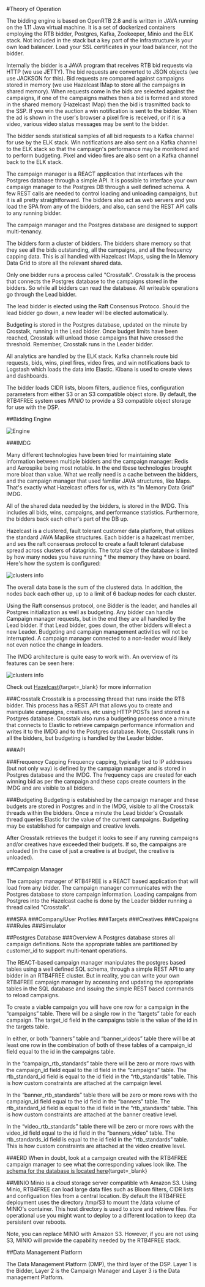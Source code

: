 #Theory of Operation

The bidding engine is based on OpenRTB 2.8 and is written in JAVA running on the 1.11 Java virtual machine. It is a set of  dockerized containers employing the RTB bidder, Postgres, Kafka, Zookeeper, Minio and the ELK stack. Not included in the stack but a key part of the infrastructure is your own load balancer. Load your SSL certificates in your load balancer, not the bidder.

Internally the bidder is a JAVA program that receives RTB bid requests via HTTP (we use JETTY). The bid requests are converted to JSON objects (we use JACKSON for this). Bid requests are compared against campaigns stored in memory (we use Hazelcast IMap to store all the campaigns in shared memory). When requests come in the bids are selected against the campaigns, if one of the campaigns mathes then a bid is formed and stored in the shared memory (Hazelcast IMap) then the bid is trasmitted back to the
SSP. If you win the auction a win notification is sent to the bidder. When the ad is shown in the user's browser a pixel fire is received, or if it is a video, various video status messages may be sent to the bidder.

The bidder sends statistical samples of all bid requests to a Kafka channel for use by the ELK stack. Win notifications are also sent on a Kafka channel to the ELK stack so that the campaign's performance may be monitored and to perform budgeting. Pixel and video fires are also sent on a Kafka channel back to the ELK stack.

The campaign manager is a REACT application that interfaces wih the Postgres database through a simple API. It is possible to
interface your own campaign manager to the Postgres DB through a well defined schema. A few REST calls are needed to control loading and unloading campaigns, but it is all pretty straightforward. The bidders also act as web servers and you load the SPA
from any of the bidders, and also, can send the REST API calls to any running bidder. 

The campaign manager and the Postgres database are designed to support multi-tenancy.

The bidders form a cluster of bidders. The bidders share memory so that they see all the bids outstanding, all the campaigns, and all the frequency capping data. This is all handled with Hazelcast IMaps, using the In Memory Data Grid to store all the
relevant shared data.

Only one bidder runs a process called "Crosstalk". Crosstalk is the process that connects the Postgres database to the campaigns stored in the bidders. So while all bidders can read the database. All writeable operations go through the Lead bidder.

The lead bidder is elected using the Raft Consensus Protoco. Should the lead bidder go down, a new leader will be elected
automatically.

Budgeting is stored in the Postgres database, updated on the minute by Crosstalk, running in the Lead bidder. Once budget
limits have been reached, Crosstalk will unload those campaigns that have crossed the threshold. Remember, Crosstalk runs
in the Leader bidder.

All analytics are handled by the ELK stack. Kafka channels route bid requests, bids, wins, pixel fires, video fires, and win
notifications back to Logstash which loads the data into Elastic. Kibana is used to create views and dashboards.

The bidder loads CIDR lists, bloom filters, audience files, configuration parameters from either S3 or an
S3 compatible object store. By default, the RTB4FREE system uses *MINIO* to provide a S3 compatible object storage for use with the DSP.

##Bidding Engine
 
![Engine](../images/arch.png)

###IMDG

Many different technologies have been tried for maintaining state information between multiple bidders and the campaign manager: Redis and Aerospike being most notable. In the end tbese technologies brought
more bloat than value. What we really need is a cache between the bidders, and the campaign manager
that used familiar JAVA structures, like Maps. That's exactly what Hazelcast offers for us, with its "In Memory Data Grid" IMDG.

All of the shared data needed by the bidders, is stored in the IMDG. This includes all bids, wins, campaigns, and performance statistics. Furthermore, the bidders back each other's part of the DB up.

Hazelcast is a clustered, fault tolerant customer data platform, that utilizes the standard JAVA Maplike structures. Each bidder is a hazelcast member, and  ses the raft consensus protocol to 
create a fault tolerant database spread across clusters of datagrids. The total size of the database is limited by how many nodes you have running * the memory they have on board. Here's how the system is configured:

![clusters info](../images/cluster.png) 

The overall data base is the sum of the clustered data. In addition, the nodes back each other up, up to a limit of  6 backup nodes for each cluster.

Using the Raft consensus protocol, one Bidder is the leader, and handles all Postgres initialization as well as budgeting. Any bidder can handle Campaign manager requests, but in the end they are all handled by the Lead bidder. If that Lead bidder, goes down, the other bidders will elect a new Leader. Budgeting and campaign management activities will not be interrupted. A campaign manager connected to a non-leader would likely not even notice the change in leaders.

The IMDG architecture is quite easy to work with. An overview of its features can be seen here:

![clusters info](../images/hazelcast.png) 

Check out [Hazelcast](https://hazelcast.com){target=_blank} for more information

###Crosstalk
Crosstalk is a processing thread that runs inside the RTB bidder. This process has a REST API that allows you to create and manipulate campaigns, creatives, etc using HTTP POSTs (and stored n a Postgres database. Crosstalk also runs a budgeting process once a minute that connects to Elastic to retrieve campaign performance information and writes it to the IMDG and to the Postgres database. Note, Crosstalk runs in all the bidders, but budgeting is handled by the Leader bidder.


###API


###Frequency Capping
Frequency capping, typically tied to IP addresses (but not only way) is defined by the campaign manager and is stored in Postgres database and the IMDG. The frequency caps are created for each winning bid as per the campaign and these caps create counters in the IMDG and are visible to all bidders.

###Budgeting
Budgeting is estabished by the campaign manager and these budgets are stored in Postgres and in the IMDG, visible to all the Crosstalk threads within the bidders. Once a minute the Lead bidder's Crosstalk thread queries Elastic for the value of the current campaigns. Budgeting may be established for campaign and creative levels.

After Crosstalk retrieves the budget it looks to see if any running campaigns and/or creatives have exceeded their budgets. If so, the campaigns are unloaded (in the case of just a creative is at budget, the creative is unloaded).

##Campaign Manager

The campaign manager of RTB4FREE is a REACT based application that will load from any bidder. The campaign manager communicates with the Postgres database to store campaign information. Loading campaigns from Postgres into the Hazelcast cache is done by the Leader bidder running a thread called "Crosstalk".

###SPA
###Company/User Profiles
###Targets
###Creatives
###Capaigns
###Rules
###Simulator

##Postgres Database
###Overview
A Postgres database stores all campaign definitions. Note the appropriate  tables are partitioned by customer_id to support
multi-tenant operations.

The REACT-based campaign manager manipulates the postgres based tables using a well defined SQL schema, through a simple REST API to any bidder in an RTB4FREE cluster. But in reality, you can write
your own RTB4FREE campaign manager by accessing and updating the appropriate tables in the SQL database and issuing the simple REST based commands to reload campaigns.

To create a viable campaign you will have one row for a campaign in the “campaigns” table.  There will be a single row in the “targets” table for each campaign. The target_id field in the campaigns table is the value of the id in the targets table.

In either, or both “banners” table and “banner_videos” table there will be at least one row in the combination of both of these tables of a campaign_id field equal to the id in the campaigns table.

In the “campaign_rtb_standards” table there will be zero or more rows with the campaign_id field equal to the id field in the “campaigns” table. The rtb_standard_id field is equal to the id field in the “rtb_standards” table. This is how custom constraints are attached at the campaign level.

In the “banner_rtb_standards” table there will be zero or more rows with the campaign_id field equal to the id field in the “banners” table. The rtb_standard_id field is equal to the id field in the “rtb_standards” table. This is how custom constraints are attached at the banner creative level.

In the “video_rtb_standards” table there will be zero or more rows with the video_id field equal to the id field in the “banners_video” table. The rtb_standards_id field is equal to the id field in the “rtb_standards” table. This is how custom constraints are attached at the video creative level.

###ERD
When in doubt, look at a campaign created with the RTB4FREE campaign manager to see what the corresponding values look like.
The [schema for the database is located here](./Crosstalk-DB.pdf){target=_blank}

##MINIO
Minio is a cloud storage server compatible wth Amazon S3. Using Minio, RTB4FREE can load large data files
such as Bloom filters, CIDR lists and configuation files from a central location. By default the RTB4FREE
deployment uses the directory /tmp/S3 to mount the /data volume of MINIO's container. This host directory is used to store and retrieve files. For operational use you might want to 
deploy to a different location to keep dta persistent over reboots.

Note, you can replace MINIO with Amazon S3. However, if you are not using S3, MINIO will provide the capability needed by the RTB4FREE stack.

##Data Management Platform

The Data Management Platform (DMP), the third layer of the DSP. Layer 1 is the Bidder, Layer 2 is the Campaign Manager and Layer 3 is the Data management Platform.


